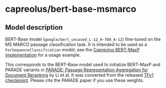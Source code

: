 # capreolus/bert-base-msmarco

## Model description
BERT-Base model (`google/bert_uncased_L-12_H-768_A-12`) fine-tuned on the MS MARCO passage classification task. It is intended to be used as a `ForSequenceClassification` model; see the [Capreolus BERT-MaxP implementation](https://github.com/capreolus-ir/capreolus/blob/master/capreolus/reranker/TFBERTMaxP.py) for a usage example.

This corresponds to the BERT-Base model used to initialize BERT-MaxP and PARADE variants in [PARADE: Passage Representation Aggregation for Document Reranking](https://arxiv.org/abs/2008.09093) by Li et al. It was converted from the released [TFv1 checkpoint](https://zenodo.org/record/3974431/files/vanilla_bert_base_on_MSMARCO.tar.gz). Please cite the PARADE paper if you use these weights.
